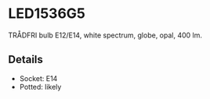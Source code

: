 # LED1536G5
TRÅDFRI bulb E12/E14, white spectrum, globe, opal, 400 lm.

## Details

* Socket: E14
* Potted: likely
